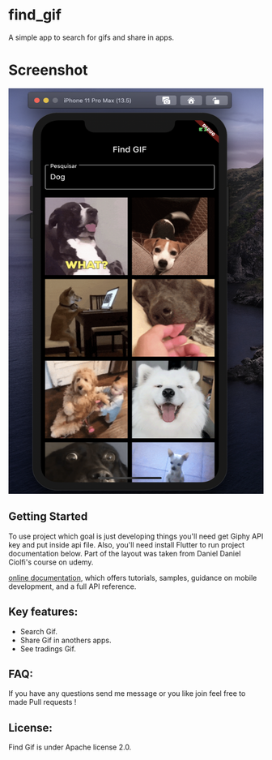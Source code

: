 # find_gif

A simple app to search for gifs and share in apps.

# Screenshot

<img src="/screenshot/main.png" width = "800" height="800px"/>

## Getting Started

To use project which goal is just developing things you'll need get Giphy API key and put inside api file.
Also, you'll need install Flutter to run project documentation below. Part of the layout was taken from Daniel Daniel Ciolfi's course on udemy.

[online documentation](https://flutter.dev/docs), which offers tutorials,
samples, guidance on mobile development, and a full API reference.

## Key features:

- Search Gif.
- Share Gif in anothers apps.
- See tradings Gif.

## FAQ:

If you have any questions send me message or you like join feel free to made Pull requests !

## License:

Find Gif is under Apache license 2.0.
